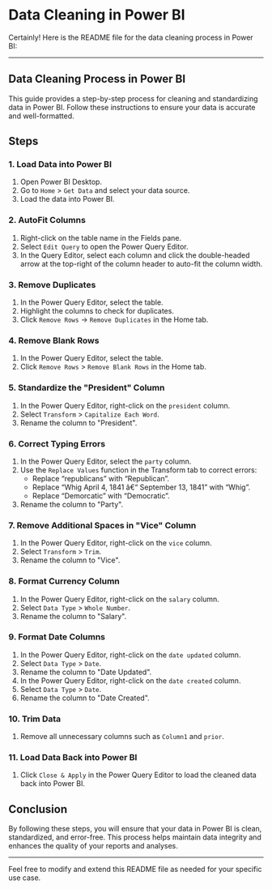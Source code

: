 # Data Cleaning in Power BI
Certainly! Here is the README file for the data cleaning process in Power BI:

---

## Data Cleaning Process in Power BI

This guide provides a step-by-step process for cleaning and standardizing data in Power BI. Follow these instructions to ensure your data is accurate and well-formatted.

## Steps

### 1. Load Data into Power BI

1. Open Power BI Desktop.
2. Go to `Home` > `Get Data` and select your data source.
3. Load the data into Power BI.

### 2. AutoFit Columns

1. Right-click on the table name in the Fields pane.
2. Select `Edit Query` to open the Power Query Editor.
3. In the Query Editor, select each column and click the double-headed arrow at the top-right of the column header to auto-fit the column width.

### 3. Remove Duplicates

1. In the Power Query Editor, select the table.
2. Highlight the columns to check for duplicates.
3. Click `Remove Rows` -> `Remove Duplicates` in the Home tab.

### 4. Remove Blank Rows

1. In the Power Query Editor, select the table.
2. Click `Remove Rows` > `Remove Blank Rows` in the Home tab.

### 5. Standardize the "President" Column

1. In the Power Query Editor, right-click on the `president` column.
2. Select `Transform` > `Capitalize Each Word`.
3. Rename the column to "President".

### 6. Correct Typing Errors

1. In the Power Query Editor, select the `party` column.
2. Use the `Replace Values` function in the Transform tab to correct errors:
   - Replace “republicans” with “Republican”.
   - Replace “Whig   April 4, 1841  â€“  September 13, 1841” with “Whig”.
   - Replace “Demorcatic” with “Democratic”.
3. Rename the column to "Party".

### 7. Remove Additional Spaces in "Vice" Column

1. In the Power Query Editor, right-click on the `vice` column.
2. Select `Transform` > `Trim`.
3. Rename the column to "Vice".

### 8. Format Currency Column

1. In the Power Query Editor, right-click on the `salary` column.
2. Select `Data Type` > `Whole Number`.
3. Rename the column to "Salary".

### 9. Format Date Columns

1. In the Power Query Editor, right-click on the `date updated` column.
2. Select `Data Type` > `Date`.
3. Rename the column to "Date Updated".
4. In the Power Query Editor, right-click on the `date created` column.
5. Select `Data Type` > `Date`.
6. Rename the column to "Date Created".

### 10. Trim Data

1. Remove all unnecessary columns such as `Column1` and `prior`.

### 11. Load Data Back into Power BI

1. Click `Close & Apply` in the Power Query Editor to load the cleaned data back into Power BI.

## Conclusion

By following these steps, you will ensure that your data in Power BI is clean, standardized, and error-free. This process helps maintain data integrity and enhances the quality of your reports and analyses.

---

Feel free to modify and extend this README file as needed for your specific use case.
